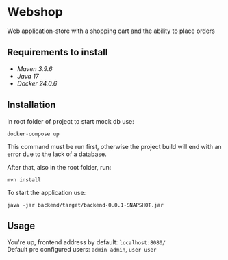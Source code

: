 # Webshop

Web application-store with a shopping cart and the ability to place orders

## Requirements to install

* _Maven 3.9.6_
* _Java 17_
* _Docker 24.0.6_

## Installation

In root folder of project to start mock db use:

```
docker-compose up
```

This command must be run first, otherwise the project build will end with an error due to the lack of a database.

After that, also in the root folder, run:

```
mvn install
```

To start the application use:

```
java -jar backend/target/backend-0.0.1-SNAPSHOT.jar
```



## Usage

You're up, frontend address by default: `localhost:8080/`
<br />
Default pre configured users: `admin admin`, `user user`

